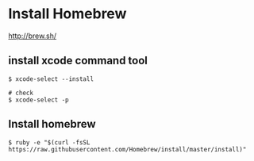 # Install Homebrew

http://brew.sh/

## install xcode command tool

```
$ xcode-select --install

# check
$ xcode-select -p
```

## Install homebrew

```
$ ruby -e "$(curl -fsSL https://raw.githubusercontent.com/Homebrew/install/master/install)"
```

